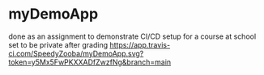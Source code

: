 # myDemoApp
done as an assignment to demonstrate CI/CD setup for a course at school
set to be private after grading
https://app.travis-ci.com/SpeedyZooba/myDemoApp.svg?token=y5Mx5FwPKXXADfZwzfNg&branch=main